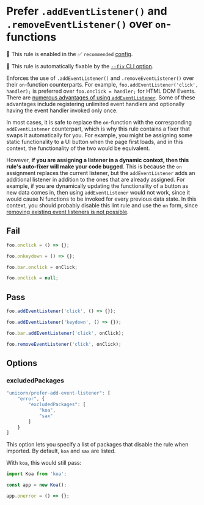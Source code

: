 # Prefer `.addEventListener()` and `.removeEventListener()` over `on`-functions

💼 This rule is enabled in the ✅ `recommended` [config](https://github.com/es-tooling/eslint-plugin-unicorn-x#recommended-config).

🔧 This rule is automatically fixable by the [`--fix` CLI option](https://eslint.org/docs/latest/user-guide/command-line-interface#--fix).

<!-- end auto-generated rule header -->
<!-- Do not manually modify this header. Run: `npm run fix:eslint-docs` -->

Enforces the use of `.addEventListener()` and `.removeEventListener()` over their `on`-function counterparts. For example, `foo.addEventListener('click', handler);` is preferred over `foo.onclick = handler;` for HTML DOM Events. There are [numerous advantages of using `addEventListener`](https://stackoverflow.com/questions/6348494/addeventlistener-vs-onclick/35093997#35093997). Some of these advantages include registering unlimited event handlers and optionally having the event handler invoked only once.

In most cases, it is safe to replace the `on`-function with the corresponding `addEventListener` counterpart, which is why this rule contains a fixer that swaps it automatically for you. For example, you might be assigning some static functionality to a UI button when the page first loads, and in this context, the functionality of the two would be equivalent.

However, __if you are assigning a listener in a dynamic context, then this rule's auto-fixer will make your code bugged__. This is because the `on` assignment replaces the current listener, but the `addEventListener` adds an additional listener in addition to the ones that are already assigned. For example, if you are dynamically updating the functionality of a button as new data comes in, then using `addEventListener` would not work, since it would cause N functions to be invoked for every previous data state. In this context, you should probably disable this lint rule and use the `on` form, since [removing existing event listeners is not possible](https://stackoverflow.com/questions/9251837/how-to-remove-all-listeners-in-an-element).

## Fail

```js
foo.onclick = () => {};
```

```js
foo.onkeydown = () => {};
```

```js
foo.bar.onclick = onClick;
```

```js
foo.onclick = null;
```

## Pass

```js
foo.addEventListener('click', () => {});
```

```js
foo.addEventListener('keydown', () => {});
```

```js
foo.bar.addEventListener('click', onClick);
```

```js
foo.removeEventListener('click', onClick);
```

## Options

### excludedPackages

```js
"unicorn/prefer-add-event-listener": [
	"error", {
		"excludedPackages": [
			"koa",
			"sax"
		]
	}
]
```

This option lets you specify a list of packages that disable the rule when imported. By default, `koa` and `sax` are listed.

With `koa`, this would still pass:

```js
import Koa from 'koa';

const app = new Koa();

app.onerror = () => {};
```

